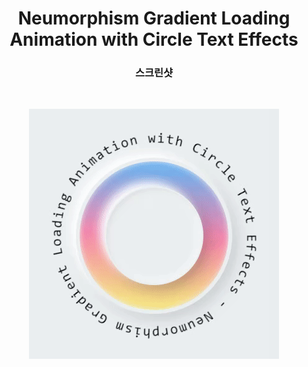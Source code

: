 <h1 align="center">Neumorphism Gradient Loading Animation with Circle Text Effects</h1>

<h3 align="center">스크린샷</h3>
</br>
<p align="center"> 
<img src="./screenshot_gif.gif" width="400" height="400" />
</p>
